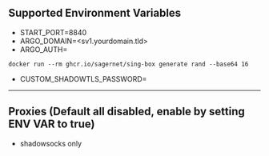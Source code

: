 ## Supported Environment Variables

- START_PORT=8840
- ARGO_DOMAIN=<sv1.yourdomain.tld>
- ARGO_AUTH=<your-argo-tunnel-auth-token>


```
docker run --rm ghcr.io/sagernet/sing-box generate rand --base64 16
```

- CUSTOM_SHADOWTLS_PASSWORD=

---

## Proxies (Default all disabled, enable by setting ENV VAR to true)

- shadowsocks only
